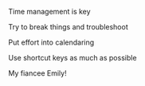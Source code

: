 Time management is key

Try to break things and troubleshoot

Put effort into calendaring

Use shortcut keys as much as possible

My fiancee Emily!
